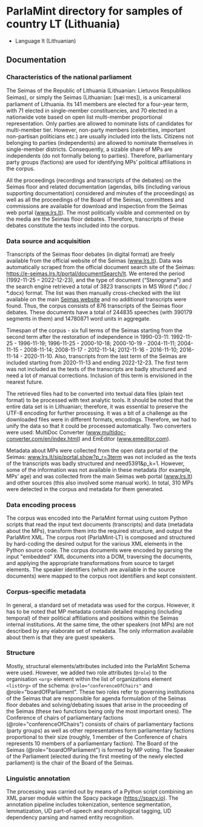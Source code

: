 # ParlaMint directory for samples of country LT (Lithuania)

-  Language lt (Lithuanian)

## Documentation

### Characteristics of the national parliament

The Seimas of the Republic of Lithuania (Lithuanian: Lietuvos Respublikos Seimas), or simply the Seimas (Lithuanian: \[sæ̠iˑmɐs\]), is a unicameral parliament of Lithuania. Its 141 members are elected for a four-year term, with 71 elected in single-member constituencies, and 70 elected in a nationwide vote based on open list multi-member proportional representation. Only parties are allowed to nominate lists of candidates for multi-member tier. However, non-party members (celebrities, important non-partisan politicians etc.) are usually included into the lists. Citizens not belonging to parties (independents) are allowed to nominate themselves in single-member districts. Consequently, a sizable share of MPs are independents (do not formally belong to parties). Therefore, parliamentary party groups (factions) are used for identifying MPs’ political affiliations in the corpus.

All the proceedings (recordings and transcripts of the debates) on the Seimas floor and related documentation (agendas, bills (including various supporting documentation) considered and minutes of the proceedings) as well as all the proceedings of the Board of the Seimas, committees and commissions are available for download and inspection from the Seimas web portal (www.lrs.lt). The most politically visible and commented on by the media are the Seimas floor debates. Therefore, transcripts of these debates constitute the texts included into the corpus.

### Data source and acquisition

Transcripts of the Seimas floor debates (in digital format) are freely available from the official website of the Seimas (www.lrs.lt). Data was automatically scraped from the official document search site of the Seimas: https://e-seimas.lrs.lt/portal/documentSearch/lt. We entered the period (1992-11-25 – 2022-12-23), and the type of document (“Stenograma”) and the search engine retrieved a total of 3823 transcripts in MS Word (*.doc / *.docx) format. The list was then manually cross-checked with the list available on the main [Seimas website](www.lrs.lt/sip/portal.show?p_r=35727) and no additional transcripts were found. Thus, the corpus consists of 876 transcripts of the Seimas floor debates. These documents have a total of 244835 speeches (with 390179 segments in them) and 14780871 word units in aggregate.

Timespan of the corpus - six full terms of the Seimas starting from the second term after the restoration of independence in 1990-03-11: 1992-11-25 - 1996-11-19; 1996-11-25 - 2000-10-18; 2000-10-19 - 2004-11-11; 2004-11-15 - 2008-11-14; 2008-11-17 - 2012-11-14; 2012-11-16 - 2016-11-10; 2016-11-14 - 2020-11-10. Also, transcripts from the last term of the Seimas are included starting from 2020-11-13 and ending 2022-12-23. The first term was not included as the texts of the transcripts are badly structured and need a lot of manual corrections. Inclusion of this term is envisioned in the nearest future.

The retrieved files had to be converted into textual data files (plain text format) to be processed with text analytic tools. It should be noted that the entire data set is in Lithuanian; therefore, it was essential to preserve the UTF-8 encoding for further processing. It was a bit of a challenge as the downloaded files were in different formats, encodings. Therefore, we had to unify the data so that it could be processed automatically. Two converters were used: MultiDoc Converter (www.multidoc-converter.com/en/index.html) and EmEditor (www.emeditor.com).

Metadata about MPs were collected from the open data portal of the Seimas: www.lrs.lt/sip/portal.show?p_r=3term was not included as the texts of the transcripts was badly structured and need5391&p_k=1. However, some of the information was not available in these metadata (for example, MPs’ age) and was collected from the main Seimas web portal (www.lrs.lt) and other sources (this also involved some manual work). In total, 310 MPs were detected in the corpus and metadata for them generated.

### Data encoding process

The corpus was encoded into the ParlaMint format using custom Python scripts that read the input text documents (transcripts) and data (metadata about the MPs), transform them into the required structure, and output the ParlaMint XML. The corpus root (ParlaMint-LT) is composed and structured by hard-coding the desired output for the various XML elements in the Python source code. The corpus documents were encoded by parsing the input "embedded" XML documents into a DOM, traversing the documents, and applying the appropriate transformations from source to target elements. The speaker identifiers (which are available in the source documents) were mapped to the corpus root identifiers and kept consistent.

### Corpus-specific metadata

In general, a standard set of metadata was used for the corpus. However, it has to be noted that MP metadata contain detailed mapping (including temporal) of their political affiliations and positions within the Seimas internal institutions. At the same time, the other speakers (not MPs) are not described by any elaborate set of metadata. The only information available about them is that they are guest speakers.

### Structure

Mostly, structural elements/attributes included into the ParlaMint Schema were used. However, we added two role attributes (`@role`) to the organisation `<org>` element within the list of organizations element `<listOrg>` of the schema: `@role="conferenceOfChairs"` and @role="boardOfParliament". These two roles refer to governing institutions of the Seimas that are responsible for agenda formulation of the Seimas floor debates and solving/debating issues that arise in the proceeding of the Seimas (these two functions being only the most important ones). The Conference of chairs of parliamentary factions (@role="conferenceOfChairs") consists of chairs of parliamentary factions (party groups) as well as other representatives form parliamentary factions proportional to their size (roughly, 1 member of the Conference of chairs represents 10 members of a parliamentary faction). The Board of the Seimas (@role="boardOfParliament") is formed by MP voting. The Speaker of the Parliament (elected during the first meeting of the newly elected parliament) is the chair of the Board of the Seimas.

### Linguistic annotation

The processing was carried out by means of a Python script combining an XML parser module within the Spacy package (https://spacy.io). The annotation pipeline includes tokenization, sentence segmentation, lemmatization, UD part-of-speech and morphological tagging, UD dependency parsing and named entity recognition.
